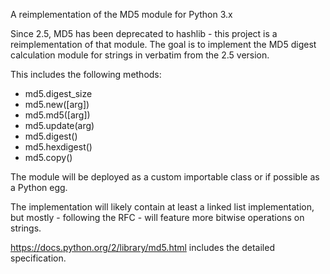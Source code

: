 A reimplementation of the MD5 module for Python 3.x

Since 2.5, MD5 has been deprecated to hashlib - this project is a reimplementation of that module.
The goal is to implement the MD5 digest calculation module for strings in verbatim from the 2.5 version.

This includes the following methods:

* md5.digest_size
* md5.new([arg])
* md5.md5([arg])
* md5.update(arg)
* md5.digest()
* md5.hexdigest()
* md5.copy()

The module will be deployed as a custom importable class or if possible as a Python egg.

The implementation will likely contain at least a linked list implementation, but mostly - following the RFC - will feature more bitwise operations on strings.

https://docs.python.org/2/library/md5.html includes the detailed specification.


